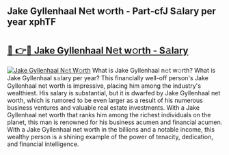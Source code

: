 ## Jake Gyllenhaal N𝚎t w𝚘rth - Part-cfJ S𝚊lary per year xphTF

# <h2><a href="http://gc3fmt.nevu.top/?p=Jake+Gyllenhaal">🔗 👉🔴 Jake Gyllenhaal N𝚎t w𝚘rth - S𝚊lary</a></h2>

[![Jake Gyllenhaal N𝚎t W𝚘rth](https://i.imgur.com/Oavwk0R.jpeg)](http://gc3fmt.nevu.top/?p=Jake+Gyllenhaal)
What is Jake Gyllenhaal n𝚎t w𝚘rth? What is Jake Gyllenhaal s𝚊lary per year?
This financially well-off person's Jake Gyllenhaal net worth is impressive, placing him among the industry's wealthiest. His salary is substantial, but it is dwarfed by Jake Gyllenhaal net worth, which is rumored to be even larger as a result of his numerous business ventures and valuable real estate investments. With a Jake Gyllenhaal net worth that ranks him among the richest individuals on the planet, this man is renowned for his business acumen and financial acumen. With a Jake Gyllenhaal net worth in the billions and a notable income, this wealthy person is a shining example of the power of tenacity, dedication, and financial intelligence.
